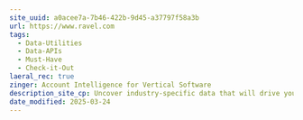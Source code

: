 ```yaml
---
site_uuid: a0acee7a-7b46-422b-9d45-a37797f58a3b
url: https://www.ravel.com
tags:
  - Data-Utilities
  - Data-APIs
  - Must-Have
  - Check-it-Out
laeral_rec: true
zinger: Account Intelligence for Vertical Software
description_site_cp: Uncover industry-specific data that will drive your next campaign.
date_modified: 2025-03-24
---
```



